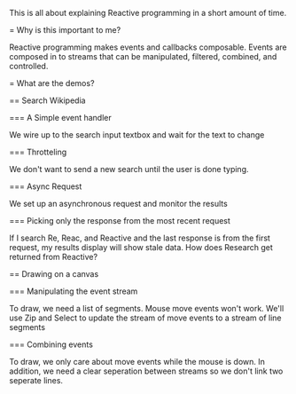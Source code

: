 This is all about explaining Reactive programming in a short amount of time.

= Why is this important to me?

Reactive programming makes events and callbacks composable.  Events are composed in to streams that can be manipulated, filtered, combined, and controlled.

= What are the demos?

== Search Wikipedia

=== A Simple event handler

We wire up to the search input textbox and wait for the text to change

=== Throtteling

We don't want to send a new search until the user is done typing.

=== Async Request

We set up an asynchronous request and monitor the results

=== Picking only the response from the most recent request

If I search Re, Reac, and Reactive and the last response is from the first request, my results display will show stale data.  How does Research get returned from Reactive?

== Drawing on a canvas

=== Manipulating the event stream

To draw, we need a list of segments.  Mouse move events won't work.  We'll use Zip and Select to update the stream of move events to a stream of line segments

=== Combining events

To draw, we only care about move events while the mouse is down.  In addition, we need a clear seperation between streams so we don't link two seperate lines.

